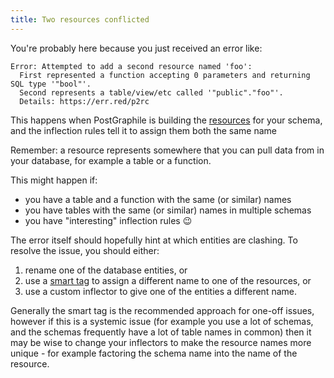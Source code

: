 ```yaml
---
title: Two resources conflicted
---
```


You're probably here because you just received an error like:

```
Error: Attempted to add a second resource named 'foo':
  First represented a function accepting 0 parameters and returning SQL type '"bool"'.
  Second represents a table/view/etc called '"public"."foo"'.
  Details: https://err.red/p2rc
```

This happens when PostGraphile is building the
[resources](../registry.md#resources) for your schema, and the inflection rules
tell it to assign them both the same name

Remember: a resource represents somewhere that you can pull data from in your
database, for example a table or a function.

This might happen if:

- you have a table and a function with the same (or similar) names
- you have tables with the same (or similar) names in multiple schemas
- you have "interesting" inflection rules :wink:

The error itself should hopefully hint at which entities are clashing. To resolve the issue, you should either:

1. rename one of the database entities, or
2. use a [smart tag](../smart-tags.md) to assign a different name to one of the resources, or
3. use a custom inflector to give one of the entities a different name.

Generally the smart tag is the recommended approach for one-off issues, however
if this is a systemic issue (for example you use a lot of schemas, and the
schemas frequently have a lot of table names in common) then it may be wise to
change your inflectors to make the resource names more unique - for example
factoring the schema name into the name of the resource.
